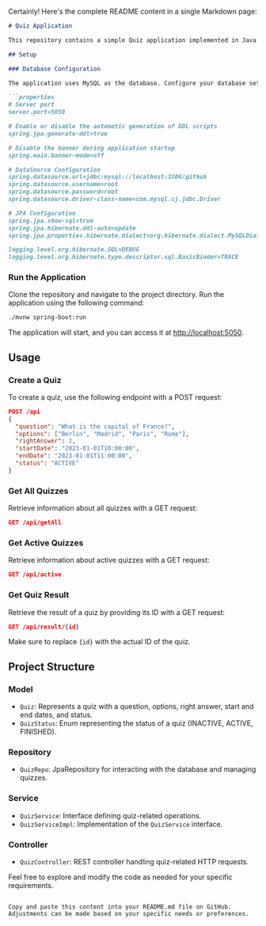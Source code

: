 Certainly! Here's the complete README content in a single Markdown page:

```markdown
# Quiz Application

This repository contains a simple Quiz application implemented in Java using the Spring Boot framework. The application allows users to create quizzes with questions, options, and set start and end dates. Users can also retrieve information about all quizzes, get details of an individual quiz, and check the result of a quiz after it has ended.

## Setup

### Database Configuration

The application uses MySQL as the database. Configure your database settings in the `application.properties` file located in the `src/main/resources` directory.

```properties
# Server port
server.port=5050

# Enable or disable the automatic generation of DDL scripts
spring.jpa.generate-ddl=true

# Disable the banner during application startup
spring.main.banner-mode=off

# DataSource Configuration
spring.datasource.url=jdbc:mysql://localhost:3306/github
spring.datasource.username=root
spring.datasource.password=root
spring.datasource.driver-class-name=com.mysql.cj.jdbc.Driver

# JPA Configuration
spring.jpa.show-sql=true
spring.jpa.hibernate.ddl-auto=update
spring.jpa.properties.hibernate.dialect=org.hibernate.dialect.MySQLDialect

logging.level.org.hibernate.SQL=DEBUG
logging.level.org.hibernate.type.descriptor.sql.BasicBinder=TRACE
```

### Run the Application

Clone the repository and navigate to the project directory. Run the application using the following command:

```bash
./mvnw spring-boot:run
```

The application will start, and you can access it at [http://localhost:5050](http://localhost:5050).

## Usage

### Create a Quiz

To create a quiz, use the following endpoint with a POST request:

```json
POST /api
{
  "question": "What is the capital of France?",
  "options": ["Berlin", "Madrid", "Paris", "Rome"],
  "rightAnswer": 2,
  "startDate": "2023-01-01T10:00:00",
  "endDate": "2023-01-01T11:00:00",
  "status": "ACTIVE"
}
```

### Get All Quizzes

Retrieve information about all quizzes with a GET request:

```json
GET /api/getAll
```

### Get Active Quizzes

Retrieve information about active quizzes with a GET request:

```json
GET /api/active
```

### Get Quiz Result

Retrieve the result of a quiz by providing its ID with a GET request:

```json
GET /api/result/{id}
```

Make sure to replace `{id}` with the actual ID of the quiz.

## Project Structure

### Model

- `Quiz`: Represents a quiz with a question, options, right answer, start and end dates, and status.
- `QuizStatus`: Enum representing the status of a quiz (INACTIVE, ACTIVE, FINISHED).

### Repository

- `QuizRepo`: JpaRepository for interacting with the database and managing quizzes.

### Service

- `QuizService`: Interface defining quiz-related operations.
- `QuizServiceImpl`: Implementation of the `QuizService` interface.

### Controller

- `QuizController`: REST controller handling quiz-related HTTP requests.

Feel free to explore and modify the code as needed for your specific requirements.
```

Copy and paste this content into your README.md file on GitHub. Adjustments can be made based on your specific needs or preferences.
